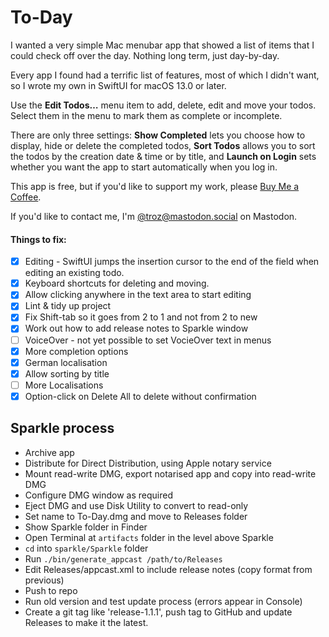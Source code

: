 #  To-Day

I wanted a very simple Mac menubar app that showed a list of items that I could check off over the day. Nothing long term, just day-by-day.

Every app I found had a terrific list of features, most of which I didn't want, so I wrote my own in SwiftUI for macOS 13.0 or later.

Use the **Edit Todos…** menu item to add, delete, edit and move your todos. Select them in the menu to mark them as complete or incomplete.

There are only three settings: **Show Completed** lets you choose how to display, hide or delete the completed todos, **Sort Todos** allows you to sort the todos by the creation date & time or by title, and **Launch on Login** sets whether you want the app to start automatically when you log in.

This app is free, but if you'd like to support my work, please [Buy Me a Coffee](https://ko-fi.com/H2H3BU7SI).

If you'd like to contact me, I'm [@troz@mastodon.social](https://mastodon.social/@troz) on Mastodon.

#### Things to fix:

- [x] Editing - SwiftUI jumps the insertion cursor to the end of the field when editing an existing todo.
- [x] Keyboard shortcuts for deleting and moving.
- [x] Allow clicking anywhere in the text area to start editing
- [x] Lint & tidy up project
- [x] Fix Shift-tab so it goes from 2 to 1 and not from 2 to new
- [x] Work out how to add release notes to Sparkle window
- [ ] VoiceOver - not yet possible to set VocieOver text in menus
- [x] More completion options
- [x] German localisation
- [x] Allow sorting by title
- [ ] More Localisations
- [x] Option-click on Delete All to delete without confirmation

## Sparkle process

- Archive app
- Distribute for Direct Distribution, using Apple notary service
- Mount read-write DMG, export notarised app and copy into read-write DMG
- Configure DMG window as required
- Eject DMG and use Disk Utility to convert to read-only
- Set name to To-Day.dmg and move to Releases folder
- Show Sparkle folder in Finder
- Open Terminal at `artifacts` folder in the level above Sparkle
- `cd` into `sparkle/Sparkle` folder
- Run `./bin/generate_appcast /path/to/Releases`
- Edit Releases/appcast.xml to include release notes (copy format from previous)
- Push to repo
- Run old version and test update process (errors appear in Console)
- Create a git tag like 'release-1.1.1', push tag to GitHub and update Releases to make it the latest.
